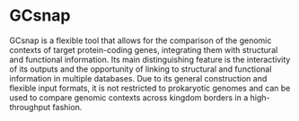 # GCsnap

GCsnap is a flexible tool that allows for the comparison of the genomic contexts of target protein-coding genes, integrating them with structural and functional information. Its main distinguishing feature is the interactivity of its outputs and the opportunity of linking to structural and functional information in multiple databases. Due to its general construction and flexible input formats, it is not restricted to prokaryotic genomes and can be used to compare genomic contexts across kingdom borders in a high-throughput fashion.
